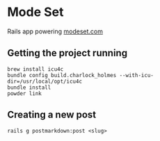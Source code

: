 # Mode Set
Rails app powering [modeset.com](http://www.modeset.com/)

## Getting the project running
```
brew install icu4c
bundle config build.charlock_holmes --with-icu-dir=/usr/local/opt/icu4c
bundle install
powder link
```

## Creating a new post
```
rails g postmarkdown:post <slug>
```

